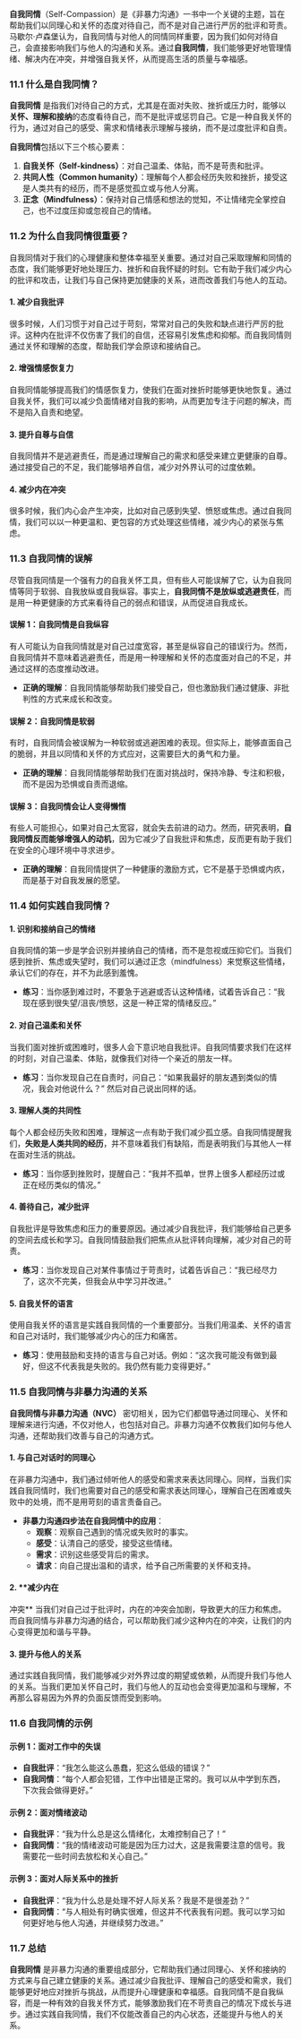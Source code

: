 **自我同情**（Self-Compassion）是《非暴力沟通》一书中一个关键的主题，旨在帮助我们以同理心和关怀的态度对待自己，而不是对自己进行严厉的批评和苛责。马歇尔·卢森堡认为，自我同情与对他人的同情同样重要，因为我们如何对待自己，会直接影响我们与他人的沟通和关系。通过**自我同情**，我们能够更好地管理情绪、解决内在冲突，并增强自我关怀，从而提高生活的质量与幸福感。

### 11.1 什么是自我同情？

**自我同情** 是指我们对待自己的方式，尤其是在面对失败、挫折或压力时，能够以**关怀、理解和接纳**的态度看待自己，而不是批评或惩罚自己。它是一种自我关怀的行为，通过对自己的感受、需求和情绪表示理解与接纳，而不是过度批评和自责。

**自我同情**包括以下三个核心要素：
1. **自我关怀（Self-kindness）**：对自己温柔、体贴，而不是苛责和批评。
2. **共同人性（Common humanity）**：理解每个人都会经历失败和挫折，接受这是人类共有的经历，而不是感觉孤立或与他人分离。
3. **正念（Mindfulness）**：保持对自己情感和想法的觉知，不让情绪完全掌控自己，也不过度压抑或忽视自己的情绪。

### 11.2 为什么自我同情很重要？

自我同情对于我们的心理健康和整体幸福至关重要。通过对自己采取理解和同情的态度，我们能够更好地处理压力、挫折和自我怀疑的时刻。它有助于我们减少内心的批评和攻击，让我们与自己保持更加健康的关系，进而改善我们与他人的互动。

#### 1. **减少自我批评**
很多时候，人们习惯于对自己过于苛刻，常常对自己的失败和缺点进行严厉的批评。这种内在批评不仅伤害了我们的自信，还容易引发焦虑和抑郁。而自我同情则通过关怀和理解的态度，帮助我们学会原谅和接纳自己。

#### 2. **增强情感恢复力**
自我同情能够提高我们的情感恢复力，使我们在面对挫折时能够更快地恢复。通过自我关怀，我们可以减少负面情绪对自我的影响，从而更加专注于问题的解决，而不是陷入自责和绝望。

#### 3. **提升自尊与自信**
自我同情并不是逃避责任，而是通过理解自己的需求和感受来建立更健康的自尊。通过接受自己的不足，我们能够培养自信，减少对外界认可的过度依赖。

#### 4. **减少内在冲突**
很多时候，我们内心会产生冲突，比如对自己感到失望、愤怒或焦虑。通过自我同情，我们可以以一种更温和、更包容的方式处理这些情绪，减少内心的紧张与焦虑。

### 11.3 自我同情的误解

尽管自我同情是一个强有力的自我关怀工具，但有些人可能误解了它，认为自我同情等同于软弱、自我放纵或自我纵容。事实上，**自我同情不是放纵或逃避责任**，而是用一种更健康的方式来看待自己的弱点和错误，从而促进自我成长。

#### 误解 1：自我同情是自我纵容
有人可能认为自我同情就是对自己过度宽容，甚至是纵容自己的错误行为。然而，自我同情并不意味着逃避责任，而是用一种理解和关怀的态度面对自己的不足，并通过这样的态度推动改进。

- **正确的理解**：自我同情能够帮助我们接受自己，但也激励我们通过健康、非批判性的方式来成长和改变。

#### 误解 2：自我同情是软弱
有时，自我同情会被误解为一种软弱或逃避困难的表现。但实际上，能够直面自己的脆弱，并且以同情和关怀的方式应对，这需要巨大的勇气和力量。

- **正确的理解**：自我同情能够帮助我们在面对挑战时，保持冷静、专注和积极，而不是因为恐惧或自责而退缩。

#### 误解 3：自我同情会让人变得懒惰
有些人可能担心，如果对自己太宽容，就会失去前进的动力。然而，研究表明，**自我同情反而能够增强人的动机**，因为它减少了自我批评和焦虑，反而更有助于我们在安全的心理环境中寻求进步。

- **正确的理解**：自我同情提供了一种健康的激励方式，它不是基于恐惧或内疚，而是基于对自我发展的愿望。

### 11.4 如何实践自我同情？

#### 1. **识别和接纳自己的情绪**
自我同情的第一步是学会识别并接纳自己的情绪，而不是忽视或压抑它们。当我们感到挫折、焦虑或失望时，我们可以通过正念（mindfulness）来觉察这些情绪，承认它们的存在，并不为此感到羞愧。

- **练习**：当你感到难过时，不要急于逃避或否认这种情绪，试着告诉自己：“我现在感到很失望/沮丧/愤怒，这是一种正常的情绪反应。”

#### 2. **对自己温柔和关怀**
当我们面对挫折或困难时，很多人会下意识地自我批评。自我同情要求我们在这样的时刻，对自己温柔、体贴，就像我们对待一个亲近的朋友一样。

- **练习**：当你发现自己在自责时，问自己：“如果我最好的朋友遇到类似的情况，我会对他说什么？” 然后对自己说出同样的话。

#### 3. **理解人类的共同性**
每个人都会经历失败和困难，理解这一点有助于我们减少孤立感。自我同情提醒我们，**失败是人类共同的经历**，并不意味着我们有缺陷，而是表明我们与其他人一样在面对生活的挑战。

- **练习**：当你感到挫败时，提醒自己：“我并不孤单，世界上很多人都经历过或正在经历类似的情况。”

#### 4. **善待自己，减少批评**
自我批评是导致焦虑和压力的重要原因。通过减少自我批评，我们能够给自己更多的空间去成长和学习。自我同情鼓励我们把焦点从批评转向理解，减少对自己的苛责。

- **练习**：当你发现自己对某件事情过于苛责时，试着告诉自己：“我已经尽力了，这次不完美，但我会从中学习并改进。”

#### 5. **自我关怀的语言**
使用自我关怀的语言是实践自我同情的一个重要部分。当我们用温柔、关怀的语言和自己对话时，我们能够减少内心的压力和痛苦。

- **练习**：使用鼓励和支持的语言与自己对话。例如：“这次我可能没有做到最好，但这不代表我是失败的。我仍然有能力变得更好。”

### 11.5 自我同情与非暴力沟通的关系

**自我同情与非暴力沟通（NVC）** 密切相关，因为它们都倡导通过同理心、关怀和理解来进行沟通，不仅对他人，也包括对自己。非暴力沟通不仅教我们如何与他人沟通，还帮助我们改善与自己的沟通方式。

#### 1. **与自己对话时的同理心**
在非暴力沟通中，我们通过倾听他人的感受和需求来表达同理心。同样，当我们实践自我同情时，我们也需要对自己的感受和需求表达同理心，理解自己在困难或失败中的处境，而不是用苛刻的语言责备自己。

- **非暴力沟通四步法在自我同情中的应用**：
  - **观察**：观察自己遇到的情况或失败时的事实。
  - **感受**：认清自己的感受，接受这些情绪。
  - **需求**：识别这些感受背后的需求。
  - **请求**：向自己提出温和的请求，给予自己所需要的关怀和支持。

#### 2. **减少内在

冲突**
当我们对自己过于批评时，内在的冲突会加剧，导致更大的压力和焦虑。而自我同情与非暴力沟通的结合，可以帮助我们减少这种内在的冲突，让我们的内心变得更加和谐与平静。

#### 3. **提升与他人的关系**
通过实践自我同情，我们能够减少对外界过度的期望或依赖，从而提升我们与他人的关系。当我们更加关怀自己时，我们与他人的互动也会变得更加温和与理解，不再那么容易因为外界的负面反馈而受到影响。

### 11.6 自我同情的示例

#### 示例 1：面对工作中的失误
- **自我批评**：“我怎么能这么愚蠢，犯这么低级的错误？”
- **自我同情**：“每个人都会犯错，工作中出错是正常的。我可以从中学到东西，下次我会做得更好。”

#### 示例 2：面对情绪波动
- **自我批评**：“我为什么总是这么情绪化，太难控制自己了！”
- **自我同情**：“我的情绪波动可能是因为压力过大，这是我需要注意的信号。我需要花一些时间去放松和关心自己。”

#### 示例 3：面对人际关系中的挫折
- **自我批评**：“我为什么总是处理不好人际关系？我是不是很差劲？”
- **自我同情**：“与人相处有时确实很难，但这并不代表我有问题。我可以学习如何更好地与他人沟通，并继续努力改进。”

### 11.7 总结

**自我同情** 是非暴力沟通的重要组成部分，它帮助我们通过同理心、关怀和接纳的方式来与自己建立健康的关系。通过减少自我批评、理解自己的感受和需求，我们能够更好地应对挫折与挑战，从而提升心理健康和幸福感。自我同情不是自我纵容，而是一种有效的自我关怀方式，能够激励我们在不苛责自己的情况下成长与进步。通过实践自我同情，我们不仅能改善自己的内心状态，还能提升与他人的关系。